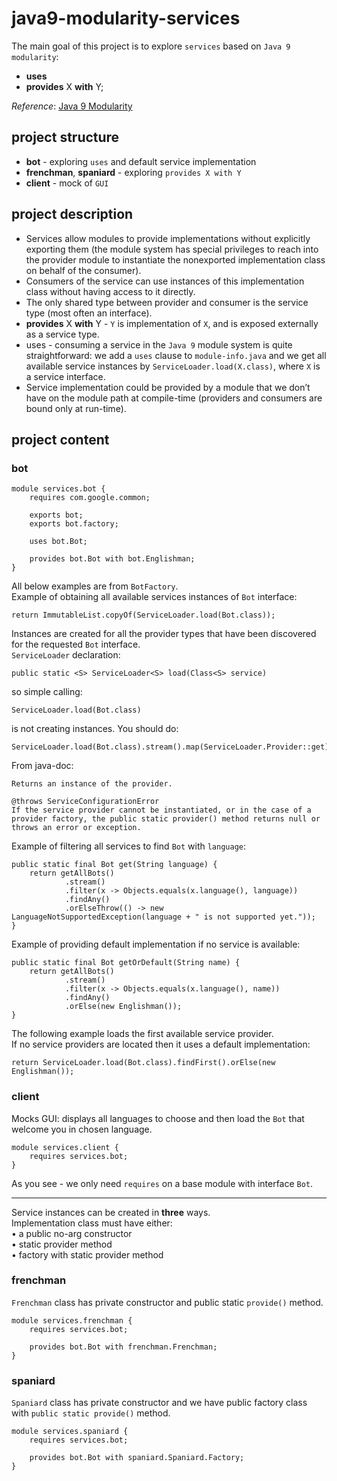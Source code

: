 # java9-modularity-services
The main goal of this project is to explore `services` based on `Java 9` 
`modularity`:  

* **uses**
* **provides** X **with** Y;

_Reference_: [Java 9 Modularity](https://www.amazon.com/Java-Modularity-Developing-Maintainable-Applications/dp/1491954167)  

## project structure
* **bot** - exploring `uses` and default service implementation
* **frenchman**, **spaniard** - exploring `provides X with Y`
* **client** - mock of `GUI`
## project description
* Services allow modules to provide implementations without explicitly 
exporting them (the module system has special privileges to reach into 
the provider module to instantiate the nonexported implementation class 
on behalf of the consumer).  
* Consumers of the service can use instances of this implementation 
class without having access to it directly.  
* The only shared type between provider and consumer is the service type 
(most often an interface).
* **provides** X **with** Y - `Y` is implementation of `X`, and is 
exposed externally as a service type.
* uses - consuming a service in the `Java 9` module system is quite 
straightforward: we add a `uses` clause to `module-info.java` and we get 
all available service instances by `ServiceLoader.load(X.class)`, where 
`X` is a service interface.
* Service implementation could be provided by a module that we don’t 
have on the module path at compile-time (providers and consumers are 
bound only at run-time).

## project content
### bot
```
module services.bot {
    requires com.google.common;

    exports bot;
    exports bot.factory;

    uses bot.Bot;
    
    provides bot.Bot with bot.Englishman;
}
```
All below examples are from `BotFactory`.  
Example of obtaining all available services instances of `Bot` 
interface:
```
return ImmutableList.copyOf(ServiceLoader.load(Bot.class));
```
Instances are created for all the provider types that have been 
discovered for the requested `Bot` interface.  
`ServiceLoader` declaration:
```
public static <S> ServiceLoader<S> load(Class<S> service)
```
so simple calling:
```
ServiceLoader.load(Bot.class)
```
is not creating instances. You should do:
```
ServiceLoader.load(Bot.class).stream().map(ServiceLoader.Provider::get)
```
From java-doc:
```
Returns an instance of the provider.

@throws ServiceConfigurationError
If the service provider cannot be instantiated, or in the case of a 
provider factory, the public static provider() method returns null or 
throws an error or exception.
```
Example of filtering all services to find `Bot` with `language`:
```
public static final Bot get(String language) {
    return getAllBots()
            .stream()
            .filter(x -> Objects.equals(x.language(), language))
            .findAny()
            .orElseThrow(() -> new LanguageNotSupportedException(language + " is not supported yet."));
}
```
Example of providing default implementation if no service is available:
```
public static final Bot getOrDefault(String name) {
    return getAllBots()
            .stream()
            .filter(x -> Objects.equals(x.language(), name))
            .findAny()
            .orElse(new Englishman());
}
```
The following example loads the first available service provider.  
If no service providers are located then it uses a default 
implementation:
```
return ServiceLoader.load(Bot.class).findFirst().orElse(new Englishman());
```

### client
Mocks GUI: displays all languages to choose and then load the `Bot` that 
welcome you in chosen language.
```
module services.client {
    requires services.bot;
}
```
As you see - we only need `requires` on a base module with interface 
`Bot`.

___
Service instances can be created in **three** ways.  
Implementation class must have either:  
•	a public no-arg constructor  
•	static provider method  
•	factory with static provider method
### frenchman
`Frenchman` class has private constructor and public static `provide()` 
method.
```
module services.frenchman {
    requires services.bot;
    
    provides bot.Bot with frenchman.Frenchman;
}
```
### spaniard
`Spaniard` class has private constructor and we have public factory 
class with `public static provide()` method.
```
module services.spaniard {
    requires services.bot;

    provides bot.Bot with spaniard.Spaniard.Factory;
}
```